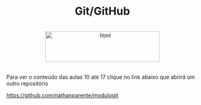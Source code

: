 <h1 align="center">Git/GitHub</h1>

</br>

<div align="center">
  <img width='300px' height='80px' src='https://img.shields.io/badge/GitHub-100000?style=for-the-badge&logo=github&logoColor=white' alt='html'/> </br>
</div>

</br>

Para ver o conteúdo das aulas 10 até 17 clique no link abaixo que abrirá um outro repositório </br>

https://github.com/nathanparente/modulogit
